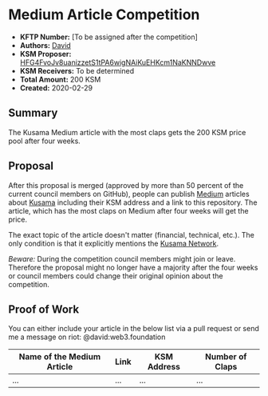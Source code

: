 
# Medium Article Competition


* **KFTP Number:** [To be assigned after the competition]
* **Authors:** [David](https://github.com/Noc2)
* **KSM Proposer:** [HFG4FvoJv8uanizzetS1tPA6wigNAiKuEHKcm1NaKNNDwve](https://polkascan.io/pre/kusama/account/cea3dabe52b2a665b1e19bf8c6913a5d54e06d6413ca3ddbec8f9a22415ec477)
* **KSM Receivers:** To be determined
* **Total Amount:** 200 KSM 
* **Created:** 2020-02-29

## Summary

The Kusama Medium article with the most claps gets the 200 KSM price pool after four weeks. 

## Proposal

After this proposal is merged (approved by more than 50 percent of the current council members on GitHub), people can publish [Medium](https://medium.com/) articles about [Kusama](https://kusama.network/) including their KSM address and a link to this repository. 
The article, which has the most claps on Medium after four weeks will get the price. 

The exact topic of the article doesn't matter (financial, technical, etc.). The only condition is that it explicitly mentions the [Kusama Network](https://kusama.network/). 

*Beware:* During the competition council members might join or leave. Therefore the proposal might no longer have a majority after the four weeks or council members could change their original opinion about the competition.

## Proof of Work

You can either include your article in the below list via a pull request or send me a message on riot: @david:web3.foundation 

| Name of the Medium Article | Link | KSM Address | Number of Claps
|-|-|-|-
|...|...|...|...
